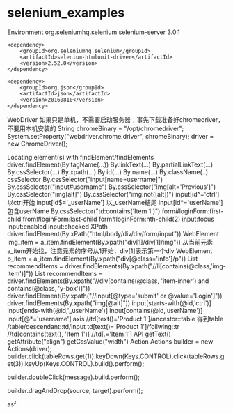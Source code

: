 # selenium_examples

Environment
    <dependency>
        <groupId>org.seleniumhq.selenium</groupId>
        <artifactId>selenium-server</artifactId>
        <version>3.0.1</version>
    </dependency>

    <dependency>
        <groupId>org.seleniumhq.selenium</groupId>
        <artifactId>selenium-htmlunit-driver</artifactId>
        <version>2.52.0</version>
    </dependency>

    <dependency>
        <groupId>org.json</groupId>
        <artifactId>json</artifactId>
        <version>20160810</version>
    </dependency>

WebDriver 如果只是单机，不需要启动服务器；事先下载准备好chromedriver，不要用本机安装的
String chromeBinary = "/opt/chromedriver";
System.setProperty("webdriver.chrome.driver", chromeBinary);
driver = new ChromeDriver();

Locating element(s) with findElement/findElements
driver.findElement(By.tagName(...))
By.linkText(...)
By.partialLinkText(...)
By.cssSelector(...)
By.xpath(...)
By.id(...)
By.name(...)
By.className(..)
cssSelector
By.cssSelector("input[name=username]")
By.cssSelector("input#username")
By.cssSelector("img[alt='Previous']")
By.cssSelector("img[alt]")
By.cssSelector("img:not([alt])")
input[id^='ctrl'] 以ctrl开始
input[id$='_userName'] 以_userName结尾
input[id*='userName'] 包含userName
By.cssSelector("td:contains('Item 1')")
form#loginForm:first-child
from#loginForm:last-child
form#loginForm:nth-child(2)
input:focus
input:enabled
input:checked
XPath
driver.findElement(By.xPath("html/body/div/div/form/input"))
WebElement img_item = a_item.findElement(By.xpath("div[1]/div[1]/img")) 从当前元素a_item开始找，注意元素的序号从1开始，div[1]表示第一个div
WebElement p_item = a_item.findElement(By.xpath("div[@class='info']/p"))
List<WebElement> recommendItems = driver.findElements(By.xpath("//li[contains(@class,'img-item')]"))
List<WebElement> recommendItems = driver.findElements(By.xpath("//div[contains(@class, 'item-inner') and contains(@class, 'y-box')]"))
driver.findElement(By.xpath("//input[@type='submit' or @value='Login']"))
driver.findElements(By.xpath("img[@alt]"))
input[starts-with(@id,'ctrl')]
input[ends-with(@id,'_userName')]
input[contains(@id,'userName')]
input[@*='username']
axis
//td[text()='Product 1']/ancestor::table  得到table
/table/descendant::td/input
td[text()='Product 1']/follwing::tr 
//td[contains(text(), 'Item 1')]
//td[.='Item 1']
API
getText()
getAttribute("align")
getCssValue("width")
Action
Actions builder = new Actions(driver);
builder.click(tableRows.get(1)).keyDown(Keys.CONTROL).click(tableRows.get(3)).keyUp(Keys.CONTROL).build().perform();

builder.doubleClick(message).build.perform();

builder.dragAndDrop(source, target).perform();

asf

